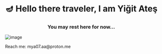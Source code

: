 <h1 align="center">🪔 Hello there traveler, I am Yiğit Ateş</h1>
<h3 align="center">You may rest here for now...</h3>

![image](https://github.com/satido/satido/assets/99821619/ee076576-97ca-416c-b6af-7f417c85f44d)

<p>Reach me: mya07.aa@proton.me</p>
